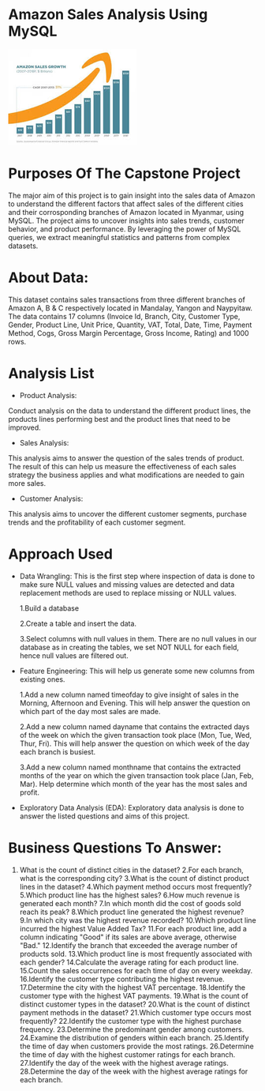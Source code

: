 # Amazon Sales Analysis Using MySQL
![Local Image](AmazonSales.jpeg)



# Purposes Of The Capstone Project
The major aim of this project is to gain insight into the sales data of Amazon to understand the different factors that affect sales of the different cities and their corrosponding branches of Amazon located in Myanmar, using MySQL. The project aims to uncover insights into sales trends, customer behavior, and product performance. By leveraging the power of MySQL queries, we extract meaningful statistics and patterns from complex datasets.

# About Data:
This dataset contains sales transactions from three different branches of Amazon A, B & C respectively located in Mandalay, Yangon and Naypyitaw. The data contains 17 columns (Invoice Id, Branch, City, Customer Type, Gender, Product Line, Unit Price, Quantity, VAT, Total, Date, Time, Payment Method, Cogs, Gross Margin Percentage, Gross Income, Rating) and 1000 rows.

# Analysis List
  *  Product Analysis:

Conduct analysis on the data to understand the different product lines, the products lines performing best and the product lines that need to be improved.
  * Sales Analysis:
    
This analysis aims to answer the question of the sales trends of product. The result of this can help us measure the effectiveness of each sales strategy the business applies and what modifications are needed to gain more sales.
  * Customer Analysis:
    
This analysis aims to uncover the different customer segments, purchase trends and the profitability of each customer segment.
# Approach Used
  * Data Wrangling: This is the first step where inspection of data is done to make sure NULL values and missing values are detected and data replacement methods are used to replace missing or NULL values.

    
    1.Build a database
    
    2.Create a table and insert the data.
    
    3.Select columns with null values in them. There are no null values in our database as in creating the tables, we set NOT NULL for each field, hence null values are filtered out.
    
  * Feature Engineering: This will help us generate some new columns from existing ones.

     1.Add a new column named timeofday to give insight of sales in the Morning, Afternoon and Evening. This will help answer the question on which part of the day most sales are made.
    
     2.Add a new column named dayname that contains the extracted days of the week on which the given transaction took place (Mon, Tue, Wed, Thur, Fri). This will help answer the question on which week of the day each branch is busiest.
    
     3.Add a new column named monthname that contains the extracted months of the year on which the given transaction took place (Jan, Feb, Mar). Help determine which month of the year has the most sales and profit.
    
  * Exploratory Data Analysis (EDA): Exploratory data analysis is done to answer the listed questions and aims of this project.

# Business Questions To Answer:

1.  What is the count of distinct cities in the dataset?
2.For each branch, what is the corresponding city?
3.What is the count of distinct product lines in the dataset?
4.Which payment method occurs most frequently?
5.Which product line has the highest sales?
6.How much revenue is generated each month?
7.In which month did the cost of goods sold reach its peak?
8.Which product line generated the highest revenue?
9.In which city was the highest revenue recorded?
10.Which product line incurred the highest Value Added Tax?
11.For each product line, add a column indicating "Good" if its sales are above average, otherwise "Bad."
12.Identify the branch that exceeded the average number of products sold.
13.Which product line is most frequently associated with each gender?
14.Calculate the average rating for each product line.
15.Count the sales occurrences for each time of day on every weekday.
16.Identify the customer type contributing the highest revenue.
17.Determine the city with the highest VAT percentage.
18.Identify the customer type with the highest VAT payments.
19.What is the count of distinct customer types in the dataset?
20.What is the count of distinct payment methods in the dataset?
21.Which customer type occurs most frequently?
22.Identify the customer type with the highest purchase frequency.
23.Determine the predominant gender among customers.
24.Examine the distribution of genders within each branch.
25.Identify the time of day when customers provide the most ratings.
26.Determine the time of day with the highest customer ratings for each branch.
27.Identify the day of the week with the highest average ratings.
28.Determine the day of the week with the highest average ratings for each branch.


